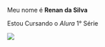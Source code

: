 Meu nome é **Renan da Silva**

Estou Cursando o _Alura_ 1° Série

![](https://i.giphy.com/media/v1.Y2lkPTc5MGI3NjExaHVvMWYwZnc0ZW41OWNldHNnaGh6d2J1emVpODlmMGlodmZsNDl5ZiZlcD12MV9pbnRlcm5hbF9naWZfYnlfaWQmY3Q9Zw/l2Jhok92mZ2PZHjDG/giphy.gif)

